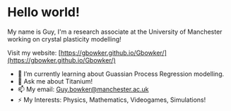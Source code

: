 # Hello world!

My name is Guy, I'm a research associate at the University of Manchester working on crystal plasticity modelling!

Visit my website: [https://gbowker.github.io/Gbowker/](https://gbowker.github.io/Gbowker/)

- 🌱 I’m currently learning about Guassian Process Regression modelling.
- 💬 Ask me about Titanium!
- 📫 My email: Guy.bowker@manchester.ac.uk
- ⚡ My Interests: Physics, Mathematics, Videogames, Simulations!
